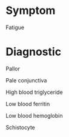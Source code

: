 
# Symptom

Fatigue

# Diagnostic

Pallor

Pale conjunctiva

High blood triglyceride

Low blood ferritin

Low blood hemoglobin

Schistocyte
